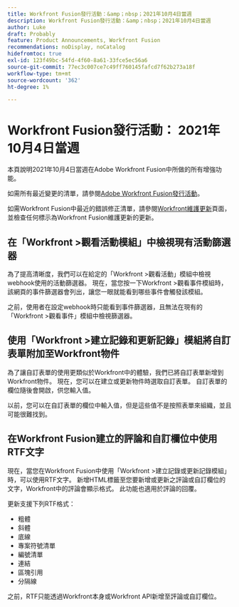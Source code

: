 ```yaml
---
title: Workfront Fusion發行活動：&amp；nbsp；2021年10月4日當週
description: Workfront Fusion發行活動：&amp；nbsp；2021年10月4日當週
author: Luke
draft: Probably
feature: Product Announcements, Workfront Fusion
recommendations: noDisplay, noCatalog
hidefromtoc: true
exl-id: 123f49bc-54fd-4f60-8a61-33fce5ec56a6
source-git-commit: 77ec3c007ce7c49ff760145fafcd7f62b273a18f
workflow-type: tm+mt
source-wordcount: '362'
ht-degree: 1%

---
```


# Workfront Fusion發行活動： 2021年10月4日當週

本頁說明2021年10月4日當週在Adobe Workfront Fusion中所做的所有增強功能。

如需所有最近變更的清單，請參閱[Adobe Workfront Fusion發行活動](/help/workfront-fusion/fusion-product-releases/fusion-release-activity.md)。

如需Workfront Fusion中最近的錯誤修正清單，請參閱[Workfront維護更新](https://experienceleague.adobe.com/docs/workfront-known-issues/releases/current-updates.html?lang=zh-Hant)頁面，並檢查任何標示為Workfront Fusion維護更新的更新。

## 在「Workfront >觀看活動模組」中檢視現有活動篩選器

為了提高清晰度，我們可以在給定的「Workfront >觀看活動」模組中檢視webhook使用的活動篩選器。 現在，當您按一下Workfront >觀看事件模組時，該網頁的事件篩選器會列出，讓您一眼就能看到哪些事件會觸發該模組。

之前，使用者在設定webhook時只能看到事件篩選器，且無法在現有的「Workfront >觀看事件」模組中檢視篩選器。

## 使用「Workfront >建立記錄和更新記錄」模組將自訂表單附加至Workfront物件

為了讓自訂表單的使用更類似於Workfront中的體驗，我們已將自訂表單新增到Workfront物件。 現在，您可以在建立或更新物件時選取自訂表單。 自訂表單的欄位隨後會開啟，供您輸入值。

以前，您可以在自訂表單的欄位中輸入值，但是這些值不是按照表單來組織，並且可能很難找到。


## 在Workfront Fusion建立的評論和自訂欄位中使用RTF文字

現在，當您在Workfront Fusion中使用「Workfront >建立記錄或更新記錄模組」時，可以使用RTF文字。 新增HTML標籤至您要新增或更新之評論或自訂欄位的文字，Workfront中的評論會顯示格式。 此功能也適用於評論的回覆。

更新支援下列RTF格式：

* 粗體
* 斜體
* 底線
* 專案符號清單
* 編號清單
* 連結
* 區塊引用
* 分隔線

之前，RTF只能透過Workfront本身或Workfront API新增至評論或自訂欄位。
